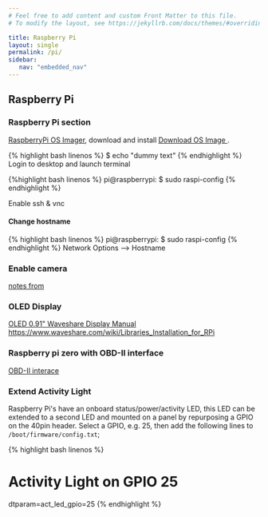 ```yaml
---
# Feel free to add content and custom Front Matter to this file.
# To modify the layout, see https://jekyllrb.com/docs/themes/#overriding-theme-defaults

title: Raspberry Pi
layout: single
permalink: /pi/
sidebar:
   nav: "embedded_nav"
---
```


## Raspberry Pi 
### Raspberry Pi section 
[RaspberryPi OS Imager](https://www.raspberrypi.org/blog/raspberry-pi-imager-imaging-utility/), download and install
[Download OS Image ](https://www.raspberrypi.org/software/operating-systems/#raspberry-pi-os-32-bit).


{% highlight bash linenos %}
$ echo "dummy text" 
{% endhighlight %}
Login to desktop and launch terminal

{%highlight bash linenos %}
pi@raspberrypi: $  sudo raspi-config 
{% endhighlight %}

Enable ssh & vnc


#### Change hostname

{% highlight bash linenos %}
pi@raspberrypi: $  sudo raspi-config 
{% endhighlight %}
Network Options --> Hostname


### Enable camera
[notes from](https://medium.com/swlh/night-vision-camera-for-raspberry-pi-4db1686cb465)

### OLED Display
[OLED 0.91" Waveshare Display Manual](https://www.waveshare.com/w/upload/1/10/0.91inch_OLED_Module_User_Manual_EN.pdf)
https://www.waveshare.com/wiki/Libraries_Installation_for_RPi

### Raspberry pi zero with OBD-II interface
[OBD-II interace](https://www.instructables.com/OBD-Pi/)


### Extend Activity Light
Raspberry Pi's have an onboard status/power/activity LED, this LED can be extended to a second LED and mounted
on a panel by repurposing a GPIO on the 40pin header.  Select a GPIO, e.g. 25, then add the following lines to
`/boot/firmware/config.txt`;





{% highlight bash linenos %}
# Activity Light on GPIO 25
dtparam=act_led_gpio=25
{% endhighlight %}
